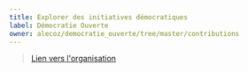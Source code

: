 ```yaml
---
title: Explorer des initiatives démocratiques
label: Démocratie Ouverte
owner: alecoz/democratie_ouverte/tree/master/contributions
---
```


> [Lien vers l'organisation](http://github.com/alecoz/democratie_ouverte)
